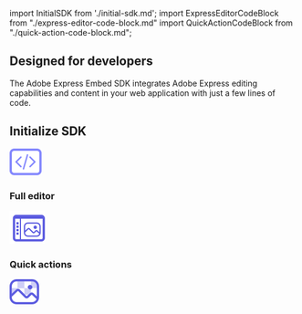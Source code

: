 import InitialSDK from './initial-sdk.md';
import ExpressEditorCodeBlock from "./express-editor-code-block.md"
import QuickActionCodeBlock from "./quick-action-code-block.md";

<DCSummaryBlock slots="heading , text"  background="rgb(31, 42, 73)" buttonPositionRight className="design-features-code-block" />

## Designed for developers

The Adobe Express Embed SDK integrates Adobe Express editing capabilities and content in your web application with just a few lines of code.

<TabsBlock orientation="vertical" slots="heading, image, content" repeat="3"  theme="dark" className='bgBlue ' />

## Initialize SDK

![EMPTY_ALT](../images/initialize-SDK-icon.svg)

<InitialSDK/>

### Full editor

![EMPTY_ALT](../images/Express-Editor-icon.svg)

<ExpressEditorCodeBlock/>

### Quick actions

![EMPTY_ALT](../images/quick-actions-icon.svg)

<QuickActionCodeBlock/>
